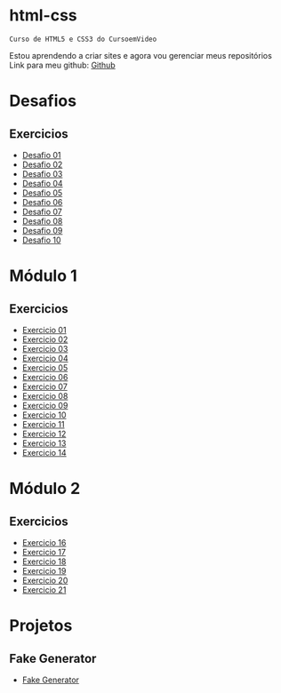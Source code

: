 # html-css
    Curso de HTML5 e CSS3 do CursoemVideo

Estou aprendendo a criar sites e agora vou gerenciar meus repositórios<br>
Link para meu github: <a href="https://github.com/LucasBoaretto/" target="_blank">Github</a>

# Desafios
## Exercicios
* <a href="https://lucasboaretto.github.io/Curso-FrontEnd/HTML-CSS/Módulo 1/Desafio 001">Desafio 01</a>
* <a href="https://lucasboaretto.github.io/Curso-FrontEnd/HTML-CSS/Módulo 1/Desafio 002">Desafio 02</a>
* <a href="https://lucasboaretto.github.io/Curso-FrontEnd/HTML-CSS/Módulo 1/Desafio 003">Desafio 03</a>
* <a href="https://lucasboaretto.github.io/Curso-FrontEnd/HTML-CSS/Módulo 1/Desafio 004">Desafio 04</a>
* <a href="https://lucasboaretto.github.io/Curso-FrontEnd/HTML-CSS/Módulo 1/Desafio 005">Desafio 05</a>
* <a href="https://lucasboaretto.github.io/Curso-FrontEnd/HTML-CSS/Módulo 1/Desafio 006">Desafio 06</a>
* <a href="https://lucasboaretto.github.io/Curso-FrontEnd/HTML-CSS/Módulo 1/Desafio 007">Desafio 07</a>
* <a href="https://lucasboaretto.github.io/Curso-FrontEnd/HTML-CSS/Módulo 1/Desafio 008">Desafio 08</a>
* <a href="https://lucasboaretto.github.io/Curso-FrontEnd/HTML-CSS/Módulo 1/Desafio 009">Desafio 09</a>
* <a href="https://lucasboaretto.github.io/Curso-FrontEnd/HTML-CSS/Módulo 2/Desafio010/android.html">Desafio 10</a>

# Módulo 1
## Exercicios
* <a href="https://lucasboaretto.github.io/Curso-FrontEnd/HTML-CSS/M%C3%B3dulo%201/Ex001/">Exercicio 01</a>
* <a href="https://lucasboaretto.github.io/Curso-FrontEnd/HTML-CSS/M%C3%B3dulo%201/Ex002/">Exercicio 02</a>
* <a href="https://lucasboaretto.github.io/Curso-FrontEnd/HTML-CSS/M%C3%B3dulo%201/Ex003/">Exercicio 03</a>
* <a href="https://lucasboaretto.github.io/Curso-FrontEnd/HTML-CSS/M%C3%B3dulo%201/Ex004/">Exercicio 04</a>
* <a href="https://lucasboaretto.github.io/Curso-FrontEnd/HTML-CSS/M%C3%B3dulo%201/Ex005/">Exercicio 05</a>
* <a href="https://lucasboaretto.github.io/Curso-FrontEnd/HTML-CSS/M%C3%B3dulo%201/Ex006/">Exercicio 06</a>
* <a href="https://lucasboaretto.github.io/Curso-FrontEnd/HTML-CSS/M%C3%B3dulo%201/Ex007/">Exercicio 07</a>
* <a href="https://lucasboaretto.github.io/Curso-FrontEnd/HTML-CSS/M%C3%B3dulo%201/Ex008/">Exercicio 08</a>
* <a href="https://lucasboaretto.github.io/Curso-FrontEnd/HTML-CSS/M%C3%B3dulo%201/Ex009/">Exercicio 09</a>
* <a href="https://lucasboaretto.github.io/Curso-FrontEnd/HTML-CSS/M%C3%B3dulo%201/Ex010/">Exercicio 10</a>
* <a href="https://lucasboaretto.github.io/Curso-FrontEnd/HTML-CSS/M%C3%B3dulo%201/Ex011/">Exercicio 11</a>
* <a href="https://lucasboaretto.github.io/Curso-FrontEnd/HTML-CSS/M%C3%B3dulo%201/Ex012/">Exercicio 12</a>
* <a href="https://lucasboaretto.github.io/Curso-FrontEnd/HTML-CSS/M%C3%B3dulo%201/Ex013/">Exercicio 13</a>
* <a href="https://lucasboaretto.github.io/Curso-FrontEnd/HTML-CSS/M%C3%B3dulo%201/Ex014/">Exercicio 14</a>

# Módulo 2
## Exercicios
* <a href="https://lucasboaretto.github.io/Curso-FrontEnd/HTML-CSS/M%C3%B3dulo%201/Ex016/">Exercicio 16</a>
* <a href="https://lucasboaretto.github.io/Curso-FrontEnd/HTML-CSS/M%C3%B3dulo%201/Ex017/">Exercicio 17</a>
* <a href="https://lucasboaretto.github.io/Curso-FrontEnd/HTML-CSS/M%C3%B3dulo%201/Ex018/">Exercicio 18</a>
* <a href="https://lucasboaretto.github.io/Curso-FrontEnd/HTML-CSS/M%C3%B3dulo%201/Ex019/">Exercicio 19</a>
* <a href="https://lucasboaretto.github.io/Curso-FrontEnd/HTML-CSS/M%C3%B3dulo%201/Ex020/">Exercicio 20</a>
* <a href="https://lucasboaretto.github.io/Curso-FrontEnd/HTML-CSS/M%C3%B3dulo%201/Ex021/">Exercicio 21</a>

# Projetos
## Fake Generator
* <a href="https://lucasboaretto.github.io/Curso-FrontEnd/FakeGenerator - trabalho final">Fake Generator</a>

